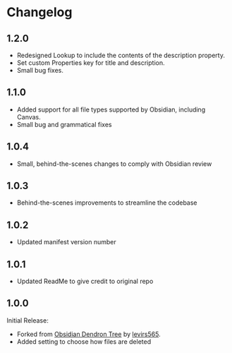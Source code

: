 # Changelog

## 1.2.0

-   Redesigned Lookup to include the contents of the description property.
-   Set custom Properties key for title and description.
-   Small bug fixes.

## 1.1.0

-   Added support for all file types supported by Obsidian, including Canvas.
-   Small bug and grammatical fixes

## 1.0.4

-   Small, behind-the-scenes changes to comply with Obsidian review

## 1.0.3

-   Behind-the-scenes improvements to streamline the codebase

## 1.0.2

-   Updated manifest version number

## 1.0.1

-   Updated ReadMe to give credit to original repo

## 1.0.0

Initial Release:

-   Forked from [Obsidian Dendron Tree](https://github.com/levirs565/obsidian-dendron-tree) by [levirs565](https://github.com/levirs565).
-   Added setting to choose how files are deleted
